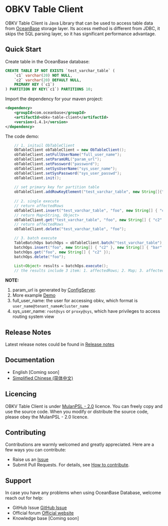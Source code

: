 # OBKV Table Client
OBKV Table Client is Java Library that can be used to access table data from [OceanBase](https://github.com/oceanbase/oceanbase) storage layer. Its access method is different from JDBC, it skips the SQL parsing layer, so it has significant performance advantage.

## Quick Start

Create table in the OceanBase database:

``` sql
CREATE TABLE IF NOT EXISTS `test_varchar_table` (
    `c1` varchar(20) NOT NULL,
    `c2` varchar(20) DEFAULT NULL,
    PRIMARY KEY (`c1`)
) PARTITION BY KEY(`c1`) PARTITIONS 10;
```

Import the dependency for your maven project:
``` xml
<dependency>
    <groupId>com.oceanbase</groupId>
    <artifactId>obkv-table-client</artifactId>
    <version>1.4.1</version>
</dependency>
```

The code demo:
``` java
    // 1. initail ObTableClient
    ObTableClient obTableClient = new ObTableClient();
    obTableClient.setFullUserName("full_user_name");
    obTableClient.setParamURL("param_url");
    obTableClient.setPassword("password");
    obTableClient.setSysUserName("sys_user_name");
    obTableClient.setSysPassword("sys_user_passwd");
    obTableClient.init();
    
    // set primary key for partition table
    obTableClient.addRowKeyElement("test_varchar_table", new String[]{"c1"});
    
    // 2. single execute
    // return affectedRows
    obTableClient.insert("test_varchar_table", "foo", new String[] { "c2" }, new String[] { "bar" });
    // return Map<String, Object>
    obTableClient.get("test_varchar_table", "foo", new String[] { "c2" });
    // return affectedRows
    obTableClient.delete("test_varchar_table", "foo");

    // 3. batch execute
    TableBatchOps batchOps = obTableClient.batch("test_varchar_table");
    batchOps.insert("foo", new String[] { "c2" }, new String[] { "bar" });
    batchOps.get("foo", new String[] { "c2" });
    batchOps.delete("foo");
    
    List<Object> results = batchOps.execute();
    // the results include 3 item: 1. affectedRows; 2. Map; 3. affectedRows.
```
**NOTE:**
1. param_url is generated by [ConfigServer](https://ask.oceanbase.com/t/topic/35601923).
2. More example [Demo](https://github.com/oceanbase/obkv-table-client-java/tree/master/example)
4. full_user_name: the user for accessing obkv, which format is `user_name@tenant_name#cluster_name`
5. sys_user_name: `root@sys` or `proxy@sys`, which have privileges to access routing system view

## Release Notes
Latest release notes could be found in [Release notes](https://github.com/oceanbase/obkv-table-client-java/wiki#release-notes)

## Documentation

- English [Coming soon]
- [Simplified Chinese (简体中文)](https://github.com/oceanbase/obkv-table-client-java/wiki/OBKV-Java%E5%AE%A2%E6%88%B7%E7%AB%AF-%E8%AF%B4%E6%98%8E%E6%96%87%E6%A1%A3)

## Licencing

OBKV Table Client is under [MulanPSL - 2.0](http://license.coscl.org.cn/MulanPSL2) licence. You can freely copy and use the source code. When you modify or distribute the source code, please obey the MulanPSL - 2.0 licence.

## Contributing

Contributions are warmly welcomed and greatly appreciated. Here are a few ways you can contribute:

- Raise us an [Issue](https://github.com/oceanbase/obkv-table-client-java/issues)
- Submit Pull Requests. For details, see [How to contribute](CONTRIBUTING.md).

## Support

In case you have any problems when using OceanBase Database, welcome reach out for help:

- GitHub Issue [GitHub Issue](https://github.com/oceanbase/obkv-table-client-java/issues)
- Official forum [Official website](https://open.oceanbase.com)
- Knowledge base [Coming soon]

